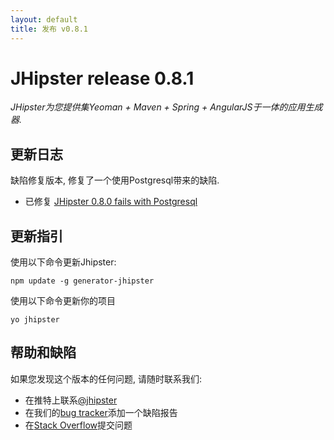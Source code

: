 ```yaml
---
layout: default
title: 发布 v0.8.1
---
```


JHipster release 0.8.1
==================

*JHipster为您提供集Yeoman + Maven + Spring + AngularJS于一体的应用生成器.*

更新日志
----------

缺陷修复版本, 修复了一个使用Postgresql带来的缺陷.

- 已修复 [JHipster 0.8.0 fails with Postgresql](https://github.com/jhipster/generator-jhipster/issues/105)

更新指引
------------

使用以下命令更新Jhipster:

```
npm update -g generator-jhipster
```

使用以下命令更新你的项目

```
yo jhipster
```

帮助和缺陷
--------------

如果您发现这个版本的任何问题, 请随时联系我们:

- 在推特上联系[@jhipster](https://twitter.com/jhipster)
- 在我们的[bug tracker](https://github.com/jhipster/generator-jhipster/issues?state=open)添加一个缺陷报告
- 在[Stack Overflow](http://stackoverflow.com/tags/jhipster/info)提交问题
